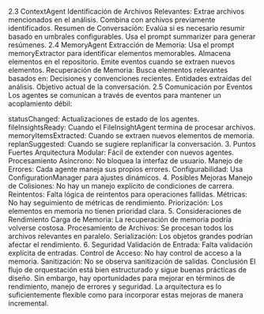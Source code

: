 2.3 ContextAgent
Identificación de Archivos Relevantes:
Extrae archivos mencionados en el análisis.
Combina con archivos previamente identificados.
Resumen de Conversación:
Evalúa si es necesario resumir basado en umbrales configurables.
Usa el prompt summarizer para generar resúmenes.
2.4 MemoryAgent
Extracción de Memoria:
Usa el prompt memoryExtractor para identificar elementos memorables.
Almacena elementos en el repositorio.
Emite eventos cuando se extraen nuevos elementos.
Recuperación de Memoria:
Busca elementos relevantes basados en:
Decisiones y convenciones recientes.
Entidades extraídas del análisis.
Objetivo actual de la conversación.
2.5 Comunicación por Eventos
Los agentes se comunican a través de eventos para mantener un acoplamiento débil:

statusChanged: Actualizaciones de estado de los agentes.
fileInsightsReady: Cuando el FileInsightAgent termina de procesar archivos.
memoryItemsExtracted: Cuando se extraen nuevos elementos de memoria.
replanSuggested: Cuando se sugiere replanificar la conversación.
3. Puntos Fuertes
Arquitectura Modular: Fácil de extender con nuevos agentes.
Procesamiento Asíncrono: No bloquea la interfaz de usuario.
Manejo de Errores: Cada agente maneja sus propios errores.
Configurabilidad: Usa ConfigurationManager para ajustes dinámicos.
4. Posibles Mejoras
Manejo de Colisiones: No hay un manejo explícito de condiciones de carrera.
Reintentos: Falta lógica de reintentos para operaciones fallidas.
Métricas: No hay seguimiento de métricas de rendimiento.
Priorización: Los elementos en memoria no tienen prioridad clara.
5. Consideraciones de Rendimiento
Carga de Memoria: La recuperación de memoria podría volverse costosa.
Procesamiento de Archivos: Se procesan todos los archivos relevantes en paralelo.
Serialización: Los objetos grandes podrían afectar el rendimiento.
6. Seguridad
Validación de Entrada: Falta validación explícita de entradas.
Control de Acceso: No hay control de acceso a la memoria.
Sanitización: No se observa sanitización de salidas.
Conclusión
El flujo de orquestación está bien estructurado y sigue buenas prácticas de diseño. Sin embargo, hay oportunidades para mejorar en términos de rendimiento, manejo de errores y seguridad. La arquitectura es lo suficientemente flexible como para incorporar estas mejoras de manera incremental.